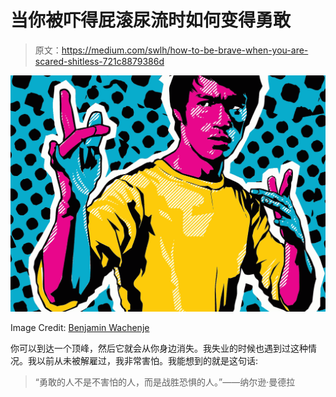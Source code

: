# 当你被吓得屁滚尿流时如何变得勇敢

> 原文：<https://medium.com/swlh/how-to-be-brave-when-you-are-scared-shitless-721c8879386d>

![](img/a287d3ead82d473ca5c22cad4443d264.png)

Image Credit: [Benjamin Wachenje](http://www.benjaminwachenje.com/2015/6/26/2015/6/26/bruce-lee)

你可以到达一个顶峰，然后它就会从你身边消失。我失业的时候也遇到过这种情况。我以前从未被解雇过，我非常害怕。我能想到的就是这句话:

> “勇敢的人不是不害怕的人，而是战胜恐惧的人。”——纳尔逊·曼德拉